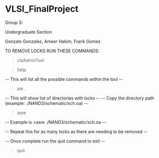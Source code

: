 # VLSI_FinalProject

Group 3: 

Undergraduate Section

Gonzalo Gonzalez, Ameer Hakim, Frank Gomez

TO REMOVE LOCKS RUN THESE COMMANDS:

>clsAdminTool

>help

-- This will list all the possible commands within the tool --

>ale .

-- This will show list of directories with locks --
-- Copy the directory path (example: ./NAND3/schematic/sch.oa) --

>asre <paste the directory here without the enclosing brackets>

-- Example is >asre ./NAND3/schematic/sch.oa --

-- Repeat this for as many locks as there are needing to be removed --

-- Once complete run the quit command to exit -- 
>quit 


